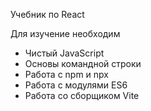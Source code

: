 Учебник по React

Для изучение необходим

- Чистый JavaScript
- Основы командной строки
- Работа с npm и npx
- Работа с модулями ES6
- Работа со сборщиком Vite
